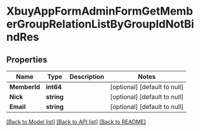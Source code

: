 # XbuyAppFormAdminFormGetMemberGroupRelationListByGroupIdNotBindRes

## Properties
Name | Type | Description | Notes
------------ | ------------- | ------------- | -------------
**MemberId** | **int64** |  | [optional] [default to null]
**Nick** | **string** |  | [optional] [default to null]
**Email** | **string** |  | [optional] [default to null]

[[Back to Model list]](../README.md#documentation-for-models) [[Back to API list]](../README.md#documentation-for-api-endpoints) [[Back to README]](../README.md)

